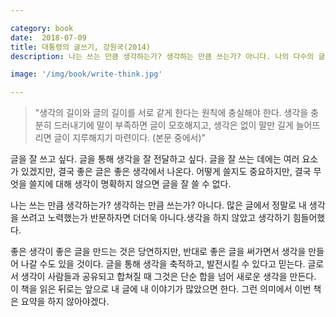 ```yaml
---

category: book
date:  2018-07-09
title: 대통령의 글쓰기, 강원국(2014)
description: 나는 쓰는 만큼 생각하는가? 생각하는 만큼 쓰는가? 아니다. 나의 다수의 글은 책에 대한 요약이었다. 많은 글에서 정말로 내 생각을 쓰려고 노력했는가 반문하자면 더더욱 아니다. 생각보다 생각을 하지 않았고 생각하기 힘들어했다.

image: '/img/book/write-think.jpg'

--- 
```


> "생각의 길이와 글의 길이를 서로 같게 한다는 원칙에 충실해야 한다. 생각을 충분히 드러내기에 말이 부족하면 글이 모호해지고, 생각은 없이 말만 길게 늘어뜨리면 글이 지루해지기 마련이다. (본문 중에서)" 

글을 잘 쓰고 싶다. 글을 통해 생각을 잘 전달하고 싶다. 글을 잘 쓰는 데에는 여러 요소가 있겠지만, 결국 좋은 글은 좋은 생각에서 나온다. 어떻게 쓸지도 중요하지만, 결국 무엇을 쓸지에 대해 생각이 명확하지 않으면 글을 잘 쓸 수 없다.

나는 쓰는 만큼 생각하는가? 생각하는 만큼 쓰는가? 아니다. 많은 글에서 정말로 내 생각을 쓰려고 노력했는가 반문하자면 더더욱 아니다.생각을 하지 않았고 생각하기 힘들어했다.

좋은 생각이 좋은 글을 만드는 것은 당연하지만, 반대로 좋은 글을 써가면서 생각을 만들어 나갈 수도 있을 것이다. 글을 통해 생각을 축적하고, 발전시킬 수 있다고 믿는다. 글로서 생각이 사람들과 공유되고 합쳐질 때 그것은 단순 합을 넘어 새로운 생각을 만든다. 이 책을 읽은 뒤로는 앞으로 내 글에 내 이야기가 많았으면 한다. 그런 의미에서 이번 책은 요약을 하지 않아야겠다.
